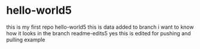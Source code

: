 # hello-world5
this is my first repo hello-world5 
this is data added to branch
i want to know how it looks in the branch readme-edits5
yes this is edited for pushing and pulling example
